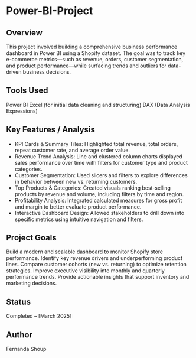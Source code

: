 # Power-BI-Project

## Overview
This project involved building a comprehensive business performance dashboard in Power BI using a Shopify dataset. The goal was to track key e-commerce metrics—such as revenue, orders, customer segmentation, and product performance—while surfacing trends and outliers for data-driven business decisions.

## Tools Used
Power BI Excel (for initial data cleaning and structuring) DAX (Data Analysis Expressions)

## Key Features / Analysis
- KPI Cards & Summary Tiles: Highlighted total revenue, total orders, repeat customer rate, and average order value.
- Revenue Trend Analysis: Line and clustered column charts displayed sales performance over time with filters for customer type and product categories.
- Customer Segmentation: Used slicers and filters to explore differences in behavior between new vs. returning customers.
- Top Products & Categories: Created visuals ranking best-selling products by revenue and volume, including filters by time and region.
- Profitability Analysis: Integrated calculated measures for gross profit and margin to better evaluate product performance.
- Interactive Dashboard Design: Allowed stakeholders to drill down into specific metrics using intuitive navigation and filters.

## Project Goals
Build a modern and scalable dashboard to monitor Shopify store performance. Identify key revenue drivers and underperforming product lines. Compare customer cohorts (new vs. returning) to optimize retention strategies. Improve executive visibility into monthly and quarterly performance trends. Provide actionable insights that support inventory and marketing decisions.

## Status
Completed – [March 2025]

## Author
Fernanda Shoup
